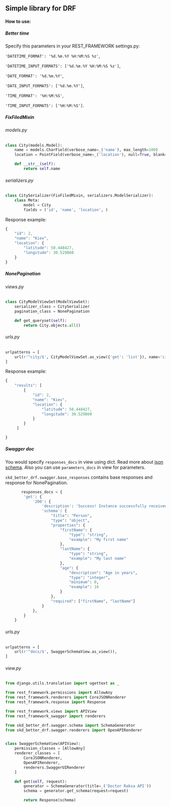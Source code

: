 ## Simple library for DRF
#### How to use:
##### Better time
Specify this parameters in your REST_FRAMEWORK settings.py:

`'DATETIME_FORMAT': '%d.%m.%Y %H:%M:%S %z'`,

`'DATETIME_INPUT_FORMATS': ['%d.%m.%Y %H:%M:%S %z']`,

`'DATE_FORMAT': '%d.%m.%Y'`,

`'DATE_INPUT_FORMATS': ['%d.%m.%Y']`,

`'TIME_FORMAT': '%H:%M:%S'`,

`'TIME_INPUT_FORMATS': ['%H:%M:%S']`.

##### FixFiledMixin
###### models.py
```python
class City(models.Model):
    name = models.CharField(verbose_name=_('name'), max_length=100)
    location = PointField(verbose_name=_('location'), null=True, blank=True)

    def __str__(self):
        return self.name
```
###### serializers.py
```python
class CitySerializer(FixFiledMixin, serializers.ModelSerializer):
    class Meta:
        model = City
        fields = ('id', 'name', 'location', )
```

Response example:
```javascript
{
    "id": 2,
    "name": "Kiev",
    "location": {
        "latitude": 50.448427,
        "longitude": 30.529860
    }
}
```
##### NonePagination
###### views.py
```python
class CityModelViewSet(ModelViewSet):
    serializer_class = CitySerializer
    pagination_class = NonePagination

    def get_queryset(self):
        return City.objects.all()
```
###### urls.py
```python
urlpatterns = [
    url(r'^city/$', CityModelViewSet.as_view({'get': 'list'}), name='city'),
]
```
Response example:
```javascript
{
    "results": [
        {
            "id": 2,
            "name": "Kiev",
            "location": {
                "latitude": 50.448427,
                "longitude": 30.529860
            }
        }
     ]

}
```
##### Swagger doc
You would specify `responses_docs` in view using dict. Read more about [json schema](https://swagger.io/specification/).
Also you can use `parameters_docs` in view for parameters.

`skd_better_drf.swagger.base_responses` contains base responses and response for NonePagination.

```python
       responses_docs = {
        'get': {
            '200': {
                'description': 'Success! Instance successfully received',
                'schema': {
                    "title": "Person",
                    "type": "object",
                    "properties": {
                        "firstName": {
                            "type": "string",
                            "example": "My first name"
                        },
                        "lastName": {
                            "type": "string",
                            "example": "My last name"
                        },
                        "age": {
                            "description": "Age in years",
                            "type": "integer",
                            "minimum": 0,
                            "example": 16
                        }
                    },
                    "required": ["firstName", "lastName"]
                }
            },
        }
    }
```
###### urls.py
```python
urlpatterns = [
    url(r'^docs/$', SwaggerSchemaView.as_view()),
]
````
###### view.py
```python
from django.utils.translation import ugettext as _

from rest_framework.permissions import AllowAny
from rest_framework.renderers import CoreJSONRenderer
from rest_framework.response import Response

from rest_framework.views import APIView
from rest_framework_swagger import renderers

from skd_better_drf.swagger.schema import SchemaGenerator
from skd_better_drf.swagger.renderers import OpenAPIRenderer


class SwaggerSchemaView(APIView):
    permission_classes = [AllowAny]
    renderer_classes = [
        CoreJSONRenderer,
        OpenAPIRenderer,
        renderers.SwaggerUIRenderer
    ]

    def get(self, request):
        generator = SchemaGenerator(title=_('Doctor Raksa API'))
        schema = generator.get_schema(request=request)

        return Response(schema)
```